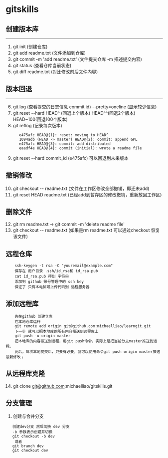 # gitskills

## 创建版本库
--------------------------------------------------

1. git init (创建仓库)
2. git add readme.txt (文件添加到仓库)
3. git commit -m 'add readme.txt' (文件提交仓库 -m 描述提交内容)
4. git status (查看仓库当前状态)
5. git diff readme.txt (对比修改前后文件内容)

## 版本回退
--------------------------------------------------
6. git log (查看提交的日志信息 commit id) --pretty=oneline (显示较少信息) 
7. git reset --hard HEAD^ (回退上个版本)  HEAD^^(回退2个版本) HEAD~100(回退100个版本) 
8. git reflog (记录每次版本)
``` $ git reflog
      e475afc HEAD@{1}: reset: moving to HEAD^
      1094adb (HEAD -> master) HEAD@{2}: commit: append GPL
      e475afc HEAD@{3}: commit: add distributed
      eaadf4e HEAD@{4}: commit (initial): wrote a readme file
```
9. git reset --hard commit_id (e475afc) 可以回退到未来版本

## 撤销修改

10. git checkout -- readme.txt (文件在工作区修改全部撤销，即还未add)
11. git reset HEAD readme.txt (已经add到暂存区的修改撤销，重新放回工作区)


## 删除文件
12. git rm readme.txt -> git commit -m 'delete readme file'
13. git checkout -- readme.txt (如果是rm readme.txt 可以通过checkout 恢复该文件)

## 远程仓库
``` 创建ssh key 
    ssh-keygen -t rsa -C "youremail@example.com"
	保存在 用户目录 .ssh/id_rsa和 id_rsa.pub
	cat id_rsa.pub 得到 字符串
	添加到 github 账号管理中的 ssh key
	保证了 只有本电脑可上传代码到 远程服务器
```

## 添加远程库
```
    先在github 创建仓库
    在本地仓库运行
	git remote add origin git@github.com:michaelliao/learngit.git
	下一步 就可以把本地库的所有内容推送到远程库上
	git push -u origin master
	把本地库的内容推送到远程，用git push命令，实际上是把当前分支master推送到远程。
    此后，每次本地提交后，只要有必要，就可以使用命令git push origin master推送最新修改；
```
## 从远程库克隆
14. git clone git@github.com:michaelliao/gitskills.git


## 分支管理
1. 创建与合并分支

```  
   创建dev分支 然后切换 dev 分支
   -b 参数表示创建并切换
   git checkout -b dev
	或者
   git branch dev
   git checkout dev
```